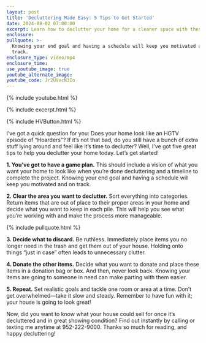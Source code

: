 ```yaml
---
layout: post
title: 'Decluttering Made Easy: 5 Tips to Get Started'
date: 2024-08-02 07:00:00
excerpt: Learn how to declutter your home for a cleaner space with these tips.
enclosure:
pullquote: >-
  Knowing your end goal and having a schedule will keep you motivated and on
  track.
enclosure_type: video/mp4
enclosure_time:
use_youtube_image: true
youtube_alternate_image:
youtube_code: Jr2UVvcN3Io
---
```

{% include youtube.html %}

{% include excerpt.html %}

{% include HVButton.html %}

I’ve got a quick question for you: Does your home look like an HGTV episode of “Hoarders”? If it’s not that bad, do you still have a bunch of extra stuff lying around and feel like it’s time to declutter? Well, I’ve got five great tips to help you declutter your home today. Let’s get started!

**1\. You’ve got to have a game plan.** This should include a vision of what you want your home to look like when you’re done decluttering and a timeline to complete the project. Knowing your end goal and having a schedule will keep you motivated and on track.

**2\. Clear the area you want to declutter.** Sort everything into categories. Return items that are out of place to their proper areas in your home and decide what you want to keep in each pile. This will help you see what you’re working with and make the process more manageable.

{% include pullquote.html %}

**3\. Decide what to discard.** Be ruthless. Immediately place items you no longer need in the trash and get them out of your house. Holding onto things “just in case” often leads to unnecessary clutter.

**4\. Donate the other items.** Decide what you want to donate and place these items in a donation bag or box. And then, never look back. Knowing your items are going to someone in need can make parting with them easier.

**5\. Repeat.** Set realistic goals and tackle one room or area at a time. Don’t get overwhelmed—take it slow and steady. Remember to have fun with it; your house is going to look great!

Now, did you want to know what your house could sell for once it’s decluttered and in great showing condition? Find out instantly by calling or texting me anytime at 952-222-9000. Thanks so much for reading, and happy decluttering!

<br>
